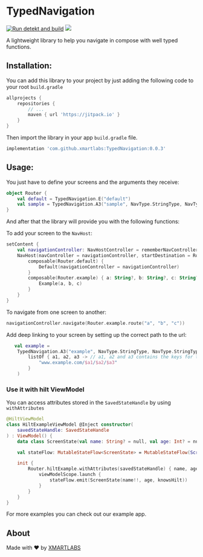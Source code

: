 # TypedNavigation

[![Run detekt and build](https://github.com/xmartlabs/TypedNavigation/actions/workflows/compile-and-check.yml/badge.svg)](https://github.com/xmartlabs/TypedNavigation/actions/workflows/compile-and-check.yml)
[![](https://jitpack.io/v/xmartlabs/TypedNavigation.svg)](https://jitpack.io/#xmartlabs/TypedNavigation)

A lightweight library to help you navigate in compose with well typed functions.

## Installation:

You can add this library to your project by just adding the following code to your root `build.gradle`

```groovy
allprojects {
    repositories {
        // ...
        maven { url 'https://jitpack.io' }
    }
}
```

Then import the library in your app `build.gradle` file.

```groovy
implementation 'com.github.xmartlabs:TypedNavigation:0.0.3'
```

## Usage:

You just have to define your screens and the arguments they receive:

```kotlin
object Router {
    val default = TypedNavigation.E("default")
    val sample = TypedNavigation.A3("sample", NavType.StringType, NavType.StringType, NavType.StringType)
}
```

And after that the library will provide you with the following functions:

To add your screen to the `NavHost`:

```kotlin
setContent {
    val navigationController: NavHostController = rememberNavController()
    NavHost(navController = navigationController, startDestination = Router.default.url) {
        composable(Router.default) {
            Default(navigationController = navigationController)
        }
        composable(Router.example) { a: String?, b: String?, c: String? ->
            Example(a, b, c)
        }
    }
}
```

To navigate from one screen to another:

```kotlin
navigationController.navigate(Router.example.route("a", "b", "c"))
```

Add deep linking to your screen by setting up the correct path to the url:

```kotlin
   val example =
    TypedNavigation.A3("example", NavType.StringType, NavType.StringType, NavType.StringType,
        listOf { a1, a2, a3 -> // a1, a2 and a3 contains the keys for the attributes previously defined
            "www.example.com/$a1/$a2/$a3" 
        }
    )
```

### Use it with hilt ViewModel
You can access attributes stored in the `SavedStateHandle` by using `withAttributes`

```kotlin
@HiltViewModel
class HiltExampleViewModel @Inject constructor(
    savedStateHandle: SavedStateHandle
) : ViewModel() {
    data class ScreenState(val name: String? = null, val age: Int? = null, val knowsHilt: Boolean? = null)

    val stateFlow: MutableStateFlow<ScreenState> = MutableStateFlow(ScreenState())

    init {
        Router.hiltExample.withAttributes(savedStateHandle) { name, age, knowsHilt ->
            viewModelScope.launch {
                stateFlow.emit(ScreenState(name!!, age, knowsHilt))
            }
        }
    }
}
```

For more examples you can check out our example app.

## About

Made with ❤️ by [XMARTLABS](http://xmartlabs.com)